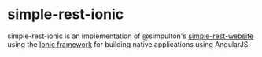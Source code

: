 # simple-rest-ionic #
simple-rest-ionic is an implementation of @simpulton's [simple-rest-website](https://github.com/simpulton/simple-rest-website) using the
[Ionic framework](http://ionicframework.com) for building native applications using AngularJS.
